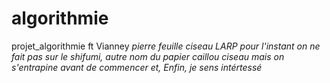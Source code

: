 # algorithmie
projet_algorithmie ft Vianney 
*pierre feuille ciseau LARP*
*pour l'instant on ne fait pas sur le shifumi, autre nom du papier caillou ciseau*
*mais on s'entrapine avant de commencer*
*et, Enfin, je sens intértessé*

